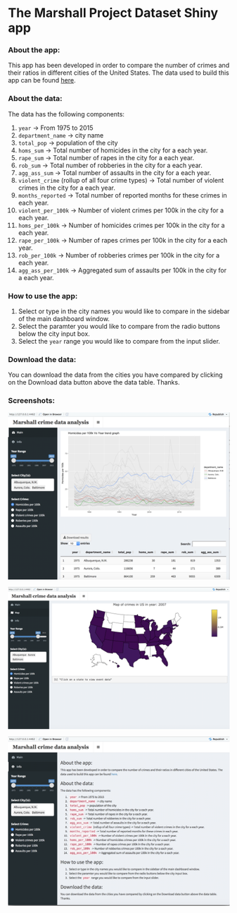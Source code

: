 
# The Marshall Project Dataset Shiny app

### About the app:

This app has been developed in order to compare the number of crimes and their ratios in different cities of the United States. The data used to build this app can be found [here](https://www.themarshallproject.org/).

### About the data:

The data has the following components:

1. `year` -> From 1975 to 2015
2. `department_name` -> city name
3. `total_pop` -> population of the city
4. `homs_sum` -> Total number of homicides in the city for a each year.
5. `rape_sum` -> Total number of rapes in the city for a each year.
6. `rob_sum` -> Total number of robberies in the city for a each year.
7. `agg_ass_sum` -> Total number of assaults in the city for a each year.
8. `violent_crime` (rollup of all four crime types) -> Total number of violent crimes in the city for a each year.
9. `months_reported` -> Total number of reported months for these crimes in each year.
10. `violent_per_100k` -> Number of violent crimes per 100k in the city for a each year.
11. `homs_per_100k` -> Number of homicides crimes per 100k in the city for a each year.
12. `rape_per_100k` ->  Number of rapes crimes per 100k in the city for a each year.
13. `rob_per_100k` -> Number of robberies crimes per 100k in the city for a each year.
14. `agg_ass_per_100k` -> Aggregated sum of assaults per 100k in the city for a each year.


### How to use the app:

1. Select or type in the city names you would like to compare in the sidebar of the main dashboard window.
2. Select the paramter you would like to compare from the radio buttons below the city input box.
3. Select the `year` range you would like to compare from the input slider.

### Download the data:

You can download the data from the cities you have compared by clicking on the Download data button above the data table. Thanks.

### Screenshots:

![](images/main.png)

![](images/map.png)

![](images/info_.png)

